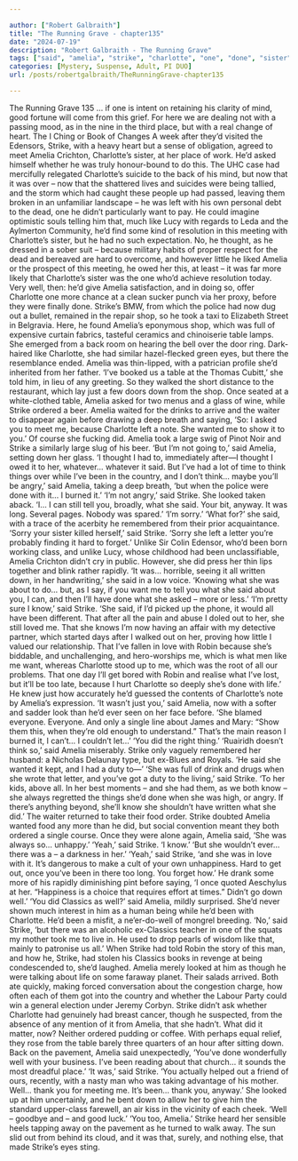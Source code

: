 ```yaml
---

author: ["Robert Galbraith"]
title: "The Running Grave - chapter135"
date: "2024-07-19"
description: "Robert Galbraith - The Running Grave"
tags: ["said", "amelia", "strike", "charlotte", "one", "done", "sister", "asked", "like", "well", "table", "know", "whether", "back", "left", "want", "meeting", "thought", "hard", "shop", "took", "ordered", "wanted", "angry", "looked"]
categories: [Mystery, Suspense, Adult, PI DUO]
url: /posts/robertgalbraith/TheRunningGrave-chapter135

---
```



The Running Grave
135
… if one is intent on retaining his clarity of mind, good fortune will come from this grief. For here we are dealing not with a passing mood, as in the nine in the third place, but with a real change of heart.
The I Ching or Book of Changes
A week after they’d visited the Edensors, Strike, with a heavy heart but a sense of obligation, agreed to meet Amelia Crichton, Charlotte’s sister, at her place of work.
He’d asked himself whether he was truly honour-bound to do this. The UHC case had mercifully relegated Charlotte’s suicide to the back of his mind, but now that it was over – now that the shattered lives and suicides were being tallied, and the storm which had caught these people up had passed, leaving them broken in an unfamiliar landscape – he was left with his own personal debt to the dead, one he didn’t particularly want to pay. He could imagine optimistic souls telling him that, much like Lucy with regards to Leda and the Aylmerton Community, he’d find some kind of resolution in this meeting with Charlotte’s sister, but he had no such expectation.
No, he thought, as he dressed in a sober suit – because military habits of proper respect for the dead and bereaved are hard to overcome, and however little he liked Amelia or the prospect of this meeting, he owed her this, at least – it was far more likely that Charlotte’s sister was the one who’d achieve resolution today. Very well, then: he’d give Amelia satisfaction, and in doing so, offer Charlotte one more chance at a clean sucker punch via her proxy, before they were finally done.
Strike’s BMW, from which the police had now dug out a bullet, remained in the repair shop, so he took a taxi to Elizabeth Street in Belgravia. Here, he found Amelia’s eponymous shop, which was full of expensive curtain fabrics, tasteful ceramics and chinoiserie table lamps.
She emerged from a back room on hearing the bell over the door ring. Dark-haired like Charlotte, she had similar hazel-flecked green eyes, but there the resemblance ended. Amelia was thin-lipped, with a patrician profile she’d inherited from her father.
‘I’ve booked us a table at the Thomas Cubitt,’ she told him, in lieu of any greeting.
So they walked the short distance to the restaurant, which lay just a few doors down from the shop. Once seated at a white-clothed table, Amelia asked for two menus and a glass of wine, while Strike ordered a beer.
Amelia waited for the drinks to arrive and the waiter to disappear again before drawing a deep breath and saying,
‘So: I asked you to meet me, because Charlotte left a note. She wanted me to show it to you.’
Of course she fucking did.
Amelia took a large swig of Pinot Noir and Strike a similarly large slug of his beer.
‘But I’m not going to,’ said Amelia, setting down her glass. ‘I thought I had to, immediately after—I thought I owed it to her, whatever… whatever it said. But I’ve had a lot of time to think things over while I’ve been in the country, and I don’t think… maybe you’ll be angry,’ said Amelia, taking a deep breath, ‘but when the police were done with it… I burned it.’
‘I’m not angry,’ said Strike.
She looked taken aback.
‘I… I can still tell you, broadly, what she said. Your bit, anyway. It was long. Several pages. Nobody was spared.’
‘I’m sorry.’
‘What for?’ she said, with a trace of the acerbity he remembered from their prior acquaintance.
‘Sorry your sister killed herself,’ said Strike. ‘Sorry she left a letter you’re probably finding it hard to forget.’
Unlike Sir Colin Edensor, who’d been born working class, and unlike Lucy, whose childhood had been unclassifiable, Amelia Crichton didn’t cry in public. However, she did press her thin lips together and blink rather rapidly.
‘It was… horrible, seeing it all written down, in her handwriting,’ she said in a low voice. ‘Knowing what she was about to do… but, as I say, if you want me to tell you what she said about you, I can, and then I’ll have done what she asked – more or less.’
‘I’m pretty sure I know,’ said Strike. ‘She said, if I’d picked up the phone, it would all have been different. That after all the pain and abuse I doled out to her, she still loved me. That she knows I’m now having an affair with my detective partner, which started days after I walked out on her, proving how little I valued our relationship. That I’ve fallen in love with Robin because she’s biddable, and unchallenging, and hero-worships me, which is what men like me want, whereas Charlotte stood up to me, which was the root of all our problems. That one day I’ll get bored with Robin and realise what I’ve lost, but it’ll be too late, because I hurt Charlotte so deeply she’s done with life.’
He knew just how accurately he’d guessed the contents of Charlotte’s note by Amelia’s expression.
‘It wasn’t just you,’ said Amelia, now with a softer and sadder look than he’d ever seen on her face before. ‘She blamed everyone. Everyone. And only a single line about James and Mary: “Show them this, when they’re old enough to understand.” That’s the main reason I burned it, I can’t… I couldn’t let…’
‘You did the right thing.’
‘Ruairidh doesn’t think so,’ said Amelia miserably. Strike only vaguely remembered her husband: a Nicholas Delaunay type, but ex-Blues and Royals. ‘He said she wanted it kept, and I had a duty to—’
‘She was full of drink and drugs when she wrote that letter, and you’ve got a duty to the living,’ said Strike. ‘To her kids, above all. In her best moments – and she had them, as we both know – she always regretted the things she’d done when she was high, or angry. If there’s anything beyond, she’ll know she shouldn’t have written what she did.’
The waiter returned to take their food order. Strike doubted Amelia wanted food any more than he did, but social convention meant they both ordered a single course. Once they were alone again, Amelia said,
‘She was always so… unhappy.’
‘Yeah,’ said Strike. ‘I know.’
‘But she wouldn’t ever… there was a – a darkness in her.’
‘Yeah,’ said Strike, ‘and she was in love with it. It’s dangerous to make a cult of your own unhappiness. Hard to get out, once you’ve been in there too long. You forget how.’
He drank some more of his rapidly diminishing pint before saying,
‘I once quoted Aeschylus at her. “Happiness is a choice that requires effort at times.” Didn’t go down well.’
‘You did Classics as well?’ said Amelia, mildly surprised. She’d never shown much interest in him as a human being while he’d been with Charlotte. He’d been a misfit, a ne’er-do-well of mongrel breeding.
‘No,’ said Strike, ‘but there was an alcoholic ex-Classics teacher in one of the squats my mother took me to live in. He used to drop pearls of wisdom like that, mainly to patronise us all.’
When Strike had told Robin the story of this man, and how he, Strike, had stolen his Classics books in revenge at being condescended to, she’d laughed. Amelia merely looked at him as though he were talking about life on some faraway planet.
Their salads arrived. Both ate quickly, making forced conversation about the congestion charge, how often each of them got into the country and whether the Labour Party could win a general election under Jeremy Corbyn. Strike didn’t ask whether Charlotte had genuinely had breast cancer, though he suspected, from the absence of any mention of it from Amelia, that she hadn’t. What did it matter, now?
Neither ordered pudding or coffee. With perhaps equal relief, they rose from the table barely three quarters of an hour after sitting down.
Back on the pavement, Amelia said unexpectedly,
‘You’ve done wonderfully well with your business. I’ve been reading about that church… it sounds the most dreadful place.’
‘It was,’ said Strike.
‘You actually helped out a friend of ours, recently, with a nasty man who was taking advantage of his mother. Well… thank you for meeting me. It’s been… thank you, anyway.’
She looked up at him uncertainly, and he bent down to allow her to give him the standard upper-class farewell, an air kiss in the vicinity of each cheek.
‘Well – goodbye and – and good luck.’
‘You too, Amelia.’
Strike heard her sensible heels tapping away on the pavement as he turned to walk away. The sun slid out from behind its cloud, and it was that, surely, and nothing else, that made Strike’s eyes sting.
